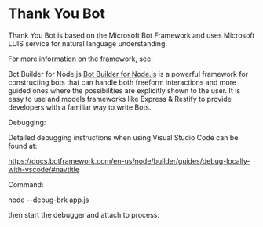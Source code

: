 # Thank You Bot

Thank You Bot is based on the Microsoft Bot Framework and uses Microsoft LUIS service for natural language understanding.

For more information on the framework, see: 

Bot Builder for Node.js
[Bot Builder for Node.js](http://docs.botframework.com/builder/node/overview/) is a powerful framework for constructing bots that can handle both freeform interactions and more guided ones where the possibilities are explicitly shown to the user. It is easy to use and models frameworks like Express & Restify to provide developers with a familiar way to write Bots.


Debugging:

Detailed debugging instructions when using Visual Studio Code can be found at:

https://docs.botframework.com/en-us/node/builder/guides/debug-locally-with-vscode/#navtitle

Command:

node --debug-brk app.js

then start the debugger and attach to process.